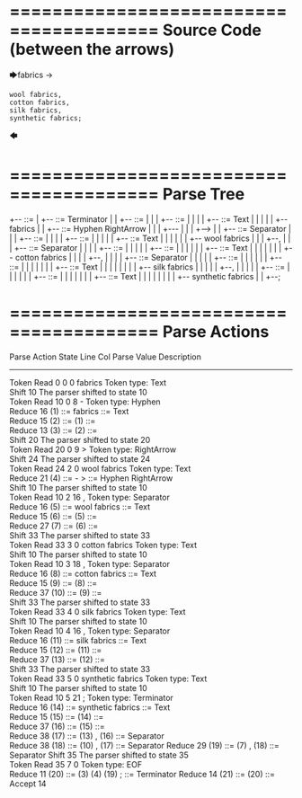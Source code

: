 ﻿========================================
Source Code (between the arrows)
========================================

🡆fabrics ->

    wool fabrics,
    cotton fabrics,
    silk fabrics,
    synthetic fabrics;
🡄

========================================
Parse Tree
========================================

+--<scripture> ::= <expression>
|  +--<expression> ::= <item> <producer> <item-or-expression-list> Terminator
|  |  +--<item> ::= <text>
|  |  |  +--<text> ::= <text-chunk>
|  |  |  |  +--<text-chunk> ::= Text
|  |  |  |  |  +--fabrics 
|  |  +--<producer> ::= Hyphen RightArrow
|  |  |  +---
|  |  |  +-->
|  |  +--<item-or-expression-list> ::= <item> Separator <item-or-expression-list>
|  |  |  +--<item> ::= <text>
|  |  |  |  +--<text> ::= <text-chunk>
|  |  |  |  |  +--<text-chunk> ::= Text
|  |  |  |  |  |  +--    wool fabrics
|  |  |  +--,
|  |  |  +--<item-or-expression-list> ::= <item> Separator <item-or-expression-list>
|  |  |  |  +--<item> ::= <text>
|  |  |  |  |  +--<text> ::= <text-chunk>
|  |  |  |  |  |  +--<text-chunk> ::= Text
|  |  |  |  |  |  |  +--    cotton fabrics
|  |  |  |  +--,
|  |  |  |  +--<item-or-expression-list> ::= <item> Separator <item>
|  |  |  |  |  +--<item> ::= <text>
|  |  |  |  |  |  +--<text> ::= <text-chunk>
|  |  |  |  |  |  |  +--<text-chunk> ::= Text
|  |  |  |  |  |  |  |  +--    silk fabrics
|  |  |  |  |  +--,
|  |  |  |  |  +--<item> ::= <text>
|  |  |  |  |  |  +--<text> ::= <text-chunk>
|  |  |  |  |  |  |  +--<text-chunk> ::= Text
|  |  |  |  |  |  |  |  +--    synthetic fabrics
|  |  +--;


========================================
Parse Actions
========================================

Parse Action      State    Line     Col   Parse Value                       Description                                                             
---------------   -----   -----   -----   -------------------------------   ------------------------------------------------------------------------
Token Read            0       0       0   fabrics                           Token type: Text                                                        
Shift                10                                                     The parser shifted to state 10                                          
Token Read           10       0       8   -                                 Token type: Hyphen                                                      
Reduce               16                   (1) ::= fabrics                   <text-chunk> ::= Text                                                   
Reduce               15                   (2) ::= (1)                       <text> ::= <text-chunk>                                                 
Reduce               13                   (3) ::= (2)                       <item> ::= <text>                                                       
Shift                20                                                     The parser shifted to state 20                                          
Token Read           20       0       9   >                                 Token type: RightArrow                                                  
Shift                24                                                     The parser shifted to state 24                                          
Token Read           24       2       0       wool fabrics                  Token type: Text                                                        
Reduce               21                   (4) ::= - >                       <producer> ::= Hyphen RightArrow                                        
Shift                10                                                     The parser shifted to state 10                                          
Token Read           10       2      16   ,                                 Token type: Separator                                                   
Reduce               16                   (5) ::=     wool fabrics          <text-chunk> ::= Text                                                   
Reduce               15                   (6) ::= (5)                       <text> ::= <text-chunk>                                                 
Reduce               27                   (7) ::= (6)                       <item> ::= <text>                                                       
Shift                33                                                     The parser shifted to state 33                                          
Token Read           33       3       0       cotton fabrics                Token type: Text                                                        
Shift                10                                                     The parser shifted to state 10                                          
Token Read           10       3      18   ,                                 Token type: Separator                                                   
Reduce               16                   (8) ::=     cotton fabrics        <text-chunk> ::= Text                                                   
Reduce               15                   (9) ::= (8)                       <text> ::= <text-chunk>                                                 
Reduce               37                   (10) ::= (9)                      <item> ::= <text>                                                       
Shift                33                                                     The parser shifted to state 33                                          
Token Read           33       4       0       silk fabrics                  Token type: Text                                                        
Shift                10                                                     The parser shifted to state 10                                          
Token Read           10       4      16   ,                                 Token type: Separator                                                   
Reduce               16                   (11) ::=     silk fabrics         <text-chunk> ::= Text                                                   
Reduce               15                   (12) ::= (11)                     <text> ::= <text-chunk>                                                 
Reduce               37                   (13) ::= (12)                     <item> ::= <text>                                                       
Shift                33                                                     The parser shifted to state 33                                          
Token Read           33       5       0       synthetic fabrics             Token type: Text                                                        
Shift                10                                                     The parser shifted to state 10                                          
Token Read           10       5      21   ;                                 Token type: Terminator                                                  
Reduce               16                   (14) ::=     synthetic fabrics    <text-chunk> ::= Text                                                   
Reduce               15                   (15) ::= (14)                     <text> ::= <text-chunk>                                                 
Reduce               37                   (16) ::= (15)                     <item> ::= <text>                                                       
Reduce               38                   (17) ::= (13) , (16)              <item-or-expression-list> ::= <item> Separator <item>                   
Reduce               38                   (18) ::= (10) , (17)              <item-or-expression-list> ::= <item> Separator <item-or-expression-list>
Reduce               29                   (19) ::= (7) , (18)               <item-or-expression-list> ::= <item> Separator <item-or-expression-list>
Shift                35                                                     The parser shifted to state 35                                          
Token Read           35       7       0                                     Token type: EOF                                                         
Reduce               11                   (20) ::= (3) (4) (19) ;           <expression> ::= <item> <producer> <item-or-expression-list> Terminator 
Reduce               14                   (21) ::= (20)                     <scripture> ::= <expression>                                            
Accept               14                                                                                                                             


